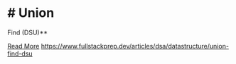 # # Union

Find (DSU)**

[Read More](https://www.fullstackprep.dev/articles/dsa/datastructure/union-find-dsu) https://www.fullstackprep.dev/articles/dsa/datastructure/union-find-dsu